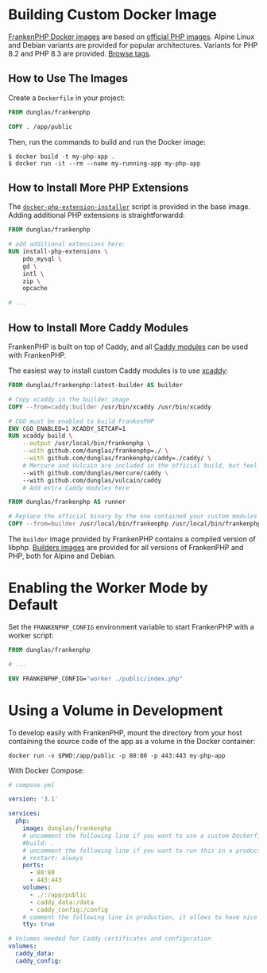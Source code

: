 # Building Custom Docker Image

[FrankenPHP Docker images](https://hub.docker.com/r/dunglas/frankenphp) are based on [official PHP images](https://hub.docker.com/_/php/). Alpine Linux and Debian variants are provided for popular architectures. Variants for PHP 8.2 and PHP 8.3 are provided. [Browse tags](https://hub.docker.com/repository/docker/dunglas/frankenphp).

## How to Use The Images

Create a `Dockerfile` in your project:

```dockerfile
FROM dunglas/frankenphp

COPY . /app/public
```

Then, run the commands to build and run the Docker image:

```console
$ docker build -t my-php-app .
$ docker run -it --rm --name my-running-app my-php-app
```

## How to Install More PHP Extensions

The [`docker-php-extension-installer`](https://github.com/mlocati/docker-php-extension-installer) script is provided in the base image.
Adding additional PHP extensions is straightforwardd:

```dockerfile
FROM dunglas/frankenphp

# add additional extensions here:
RUN install-php-extensions \
    pdo_mysql \
    gd \
    intl \
    zip \
    opcache

# ...
```

## How to Install More Caddy Modules

FrankenPHP is built on top of Caddy, and all [Caddy modules](https://caddyserver.com/docs/modules/) can be used with FrankenPHP.

The easiest way to install custom Caddy modules is to use [xcaddy](https://github.com/caddyserver/xcaddy):

```dockerfile
FROM dunglas/frankenphp:latest-builder AS builder

# Copy xcaddy in the builder image
COPY --from=caddy:builder /usr/bin/xcaddy /usr/bin/xcaddy

# CGO must be enabled to build FrankenPHP
ENV CGO_ENABLED=1 XCADDY_SETCAP=1
RUN xcaddy build \
    --output /usr/local/bin/frankenphp \
    --with github.com/dunglas/frankenphp=./ \
    --with github.com/dunglas/frankenphp/caddy=./caddy/ \
    # Mercure and Vulcain are included in the official build, but feel free to remove them
    --with github.com/dunglas/mercure/caddy \
    --with github.com/dunglas/vulcain/caddy
    # Add extra Caddy modules here

FROM dunglas/frankenphp AS runner

# Replace the official binary by the one contained your custom modules
COPY --from=builder /usr/local/bin/frankenphp /usr/local/bin/frankenphp
```

The `builder` image provided by FrankenPHP contains a compiled version of libphp.
[Builders images](https://hub.docker.com/r/dunglas/frankenphp/tags?name=builder) are provided for all versions of FrankenPHP and PHP, both for Alpine and Debian.

# Enabling the Worker Mode by Default

Set the `FRANKENPHP_CONFIG` environment variable to start FrankenPHP with a worker script:

```dockerfile
FROM dunglas/frankenphp

# ...

ENV FRANKENPHP_CONFIG="worker ./public/index.php"
```

# Using a Volume in Development

To develop easily with FrankenPHP, mount the directory from your host containing the source code of the app as a volume in the Docker container:

```console
docker run -v $PWD:/app/public -p 80:80 -p 443:443 my-php-app
```

With Docker Compose:

```yaml
# compose.yml

version: '3.1'

services:
  php:
    image: dunglas/frankenphp
    # uncomment the following line if you want to use a custom Dockerfile
    #build: .
    # uncomment the following line if you want to run this in a production environment
    # restart: always
    ports:
      - 80:80
      - 443:443
    volumes:
      - ./:/app/public
      - caddy_data:/data
      - caddy_config:/config
    # comment the following line in production, it allows to have nice human-readable logs in dev
    tty: true

# Volumes needed for Caddy certificates and configuration
volumes:
  caddy_data:
  caddy_config:
```
